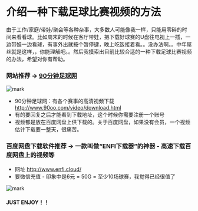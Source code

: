 # 介绍一种下载足球比赛视频的方法

由于工作/家庭/带娃/聚会等各种杂事，大多数人可能像我一样，只能用零碎的时间来看看球。比如周末的时候在客厅带娃，把下载好球赛的U盘往电视上一插，一边带娃一边看球，有事外出就按个暂停键，晚上吃饭接着看。。没办法啊。。中年屌丝就是这样，，你能理解吧。。然后我摸索出目前比较合适的一种下载足球比赛视频的办法，希望对你有帮助。

### 网站推荐 → <u>90分钟足球网</u>

![mark](http://zhf5.ltd/pic/20191202/9eRfQB5h2plO.png)

- 90分钟足球网：有各个赛事的高清视频下载 http://www.90oo.com/video/download.html
- 有的要回复之后才能看到下载地址，这个时候你需要注册一个账号
- 视频都是放在百度网盘上供下载的。关于百度网盘，如果没有会员，一个视频估计下载要一整天，很痛苦。



### 百度网盘下载软件推荐 → 一款叫做“ENFI下载器”的神器 - 高速下载百度网盘上的视频等

- 网址 <http://www.enfi.cloud/>
- 要微信充值 - 印象中是6元 = 50G = 至少10场球赛，我觉得已经很值了

![mark](http://zhf5.ltd/pic/20191202/3j21CuvPzgeC.png)

#### JUST ENJOY！！